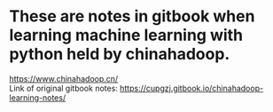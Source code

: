 # These are notes in gitbook when learning machine learning with python held by chinahadoop.
https://www.chinahadoop.cn/  
Link of original gitbook notes: https://cupgzj.gitbook.io/chinahadoop-learning-notes/
